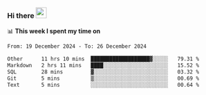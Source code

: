 ### Hi there <a href="https://www.gautamkrishnar.com/"><img src="https://media.giphy.com/media/hvRJCLFzcasrR4ia7z/giphy.gif" width="25px"></a>

📊 **This week I spent my time on**

<!--START_SECTION:waka-->

```txt
From: 19 December 2024 - To: 26 December 2024

Other      11 hrs 10 mins  ███████████████████▓░░░░░   79.31 %
Markdown   2 hrs 11 mins   ████░░░░░░░░░░░░░░░░░░░░░   15.52 %
SQL        28 mins         ▓░░░░░░░░░░░░░░░░░░░░░░░░   03.32 %
Git        5 mins          ▒░░░░░░░░░░░░░░░░░░░░░░░░   00.69 %
Text       5 mins          ░░░░░░░░░░░░░░░░░░░░░░░░░   00.64 %
```

<!--END_SECTION:waka-->
